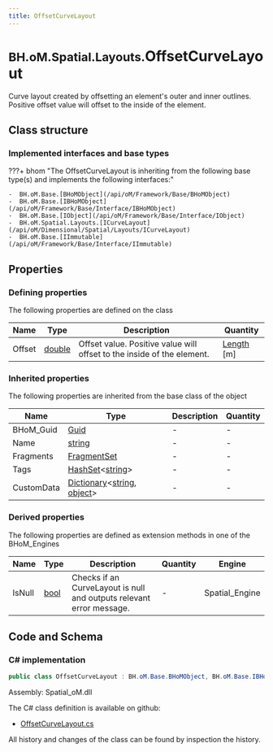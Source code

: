 ```yaml
---
title: OffsetCurveLayout
---
```


# <small>BH.oM.Spatial.Layouts.</small>**OffsetCurveLayout**

Curve layout created by offsetting an element's outer and inner outlines.
Positive offset value will offset to the inside of the element.

## Class structure

### Implemented interfaces and base types

???+ bhom "The OffsetCurveLayout is inheriting from the following base type(s) and implements the following interfaces:"

    -  BH.oM.Base.[BHoMObject](/api/oM/Framework/Base/BHoMObject)
    -  BH.oM.Base.[IBHoMObject](/api/oM/Framework/Base/Interface/IBHoMObject)
    -  BH.oM.Base.[IObject](/api/oM/Framework/Base/Interface/IObject)
    -  BH.oM.Spatial.Layouts.[ICurveLayout](/api/oM/Dimensional/Spatial/Layouts/ICurveLayout)
    -  BH.oM.Base.[IImmutable](/api/oM/Framework/Base/Interface/IImmutable)


## Properties



### Defining properties

The following properties are defined on the class

| Name             | Type             | Description      | Quantity         |
|------------------|------------------|------------------|------------------|
| Offset | [double](https://learn.microsoft.com/en-us/dotnet/api/System.Double?view=netstandard-2.0) | Offset value. Positive value will offset to the inside of the element. | [Length](/api/oM/Dimensional/Quantities/Attributes/Length) [m] |


### Inherited properties
The following properties are inherited from the base class of the object

| Name             | Type             | Description      | Quantity         |
|------------------|------------------|------------------|------------------|
| BHoM_Guid | [Guid](https://learn.microsoft.com/en-us/dotnet/api/System.Guid?view=netstandard-2.0) | - | - |
| Name | [string](https://learn.microsoft.com/en-us/dotnet/api/System.String?view=netstandard-2.0) | - | - |
| Fragments | [FragmentSet](/api/oM/Framework/Base/FragmentSet) | - | - |
| Tags | [HashSet](https://learn.microsoft.com/en-us/dotnet/api/System.Collections.Generic.HashSet-1?view=netstandard-2.0)&lt;[string](https://learn.microsoft.com/en-us/dotnet/api/System.String?view=netstandard-2.0)&gt; | - | - |
| CustomData | [Dictionary](https://learn.microsoft.com/en-us/dotnet/api/System.Collections.Generic.Dictionary-2?view=netstandard-2.0)&lt;[string](https://learn.microsoft.com/en-us/dotnet/api/System.String?view=netstandard-2.0), [object](https://learn.microsoft.com/en-us/dotnet/api/System.Object?view=netstandard-2.0)&gt; | - | - |


### Derived properties

The following properties are defined as extension methods in one of the BHoM_Engines

| Name             | Type             | Description      | Quantity         | Engine           |
|------------------|------------------|------------------|------------------|------------------|
| IsNull | [bool](https://learn.microsoft.com/en-us/dotnet/api/System.Boolean?view=netstandard-2.0) | Checks if an CurveLayout is null and outputs relevant error message. | - | Spatial_Engine |


## Code and Schema

### C# implementation

``` C# title="C#"
public class OffsetCurveLayout : BH.oM.Base.BHoMObject, BH.oM.Base.IBHoMObject, BH.oM.Base.IObject, BH.oM.Spatial.Layouts.ICurveLayout, BH.oM.Base.IImmutable
```

Assembly: Spatial_oM.dll

The C# class definition is available on github:

- [OffsetCurveLayout.cs](https://github.com/BHoM/BHoM/blob/develop/Spatial_oM/Layouts\OffsetCurveLayout.cs)

All history and changes of the class can be found by inspection the history.
